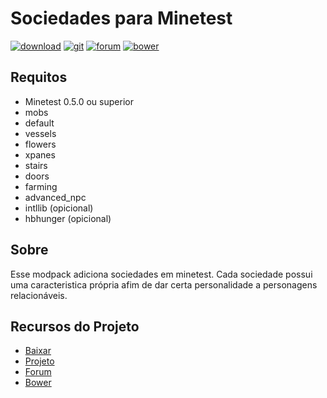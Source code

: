 # Sociedades para Minetest

[![download](https://img.shields.io/github/tag/BrunoMine/sociedades.svg?style=flat-square&label=release)](https://github.com/BrunoMine/sociedades/archive/master.zip)
[![git](https://img.shields.io/badge/git-project-green.svg?style=flat-square)](https://github.com/BrunoMine/sociedades)
[![forum](https://img.shields.io/badge/minetest-mod-green.svg?style=flat-square)](https://forum.minetest.net/viewtopic.php?f=9&t=15382)
[![bower](https://img.shields.io/badge/bower-mod-green.svg?style=flat-square)](https://minetest-bower.herokuapp.com/mods/sociedades)

## Requitos
* Minetest 0.5.0 ou superior
* mobs
* default
* vessels
* flowers
* xpanes
* stairs
* doors
* farming
* advanced_npc
* intllib (opicional)
* hbhunger (opicional)

## Sobre
Esse modpack adiciona sociedades em minetest.
Cada sociedade possui uma caracteristica própria afim de dar certa personalidade a personagens relacionáveis.


## Recursos do Projeto

* [Baixar](https://github.com/BrunoMine/sociedades/archive/master.zip)
* [Projeto](https://github.com/BrunoMine/sociedades)
* [Forum](https://forum.minetest.net/viewtopic.php?f=9&t=15382)
* [Bower](https://minetest-bower.herokuapp.com/mods/sociedades)
